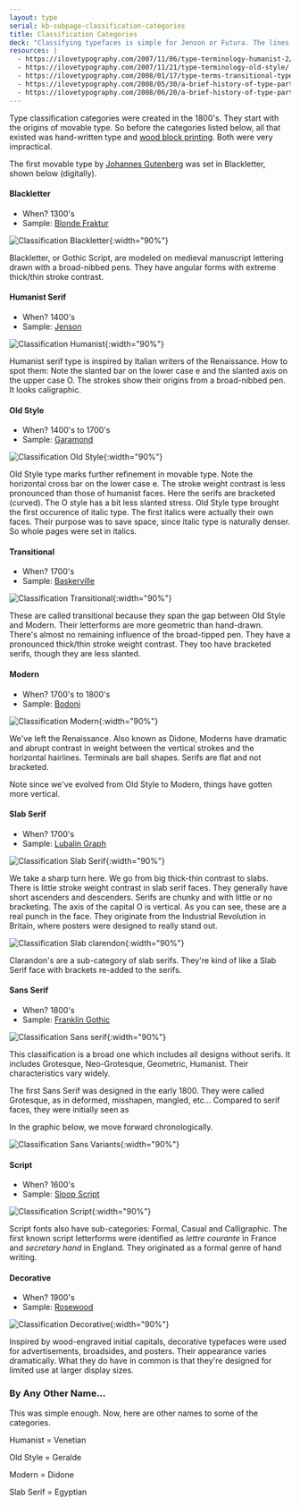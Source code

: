 ```yaml
---
layout: type
serial: kb-subpage-classification-categories
title: Classification Categories
deck: "Classifying typefaces is simple for Jenson or Futura. The lines between categories can be blurred sometimes. Let's see what fits where."
resources: |
  - https://ilovetypography.com/2007/11/06/type-terminology-humanist-2/
  - https://ilovetypography.com/2007/11/21/type-terminology-old-style/
  - https://ilovetypography.com/2008/01/17/type-terms-transitional-type/
  - https://ilovetypography.com/2008/05/30/a-brief-history-of-type-part-4/
  - https://ilovetypography.com/2008/06/20/a-brief-history-of-type-part-5/
---
```


Type classification categories were created in the 1800's. They start with the origins of movable type. So before the categories listed below, all that existed was hand-written type and <a href="https://en.wikipedia.org/wiki/Woodblock_printing" title="Wikipedia: Wood Block Printing">wood block printing</a>. Both were very impractical.

The first movable type by <a href="https://en.wikipedia.org/wiki/Johannes_Gutenberg" title="Wikipedia: Johannes Gutenberg" target="_blank">Johannes Gutenberg</a> was set in Blackletter, shown below (digitally).

#### <a name="blackletter">Blackletter</a>

<ul class="hasBullets">
	<li>When? 1300's</li>
	<li>Sample: <a href="https://fonts.adobe.com/fonts/blonde-fraktur" title="Blonde Fraktur Family at Adobe Fonts" target="_blank">Blonde Fraktur</a></li>
</ul>

![Classification Blackletter]({{site.url}}/svg/kb/classification-blackletter.svg){:width="90%"}

Blackletter, or Gothic Script, are modeled on medieval manuscript lettering drawn with a broad-nibbed pens. They have angular forms with extreme thick/thin stroke contrast.

#### <a name="humanist-serif">Humanist Serif</a>

<ul class="hasBullets">
	<li>When? 1400's</li>
	<li>Sample: <a href="https://fonts.adobe.com/fonts/adobe-jenson" title="Jenson Family at Adobe Fonts" target="_blank">Jenson</a></li>
</ul>

![Classification Humanist]({{site.url}}/svg/kb/classification-humanist.svg){:width="90%"}

Humanist serif type is inspired by Italian writers of the Renaissance. How to spot them: Note the slanted bar on the lower case e and the slanted axis on the upper case O. The strokes show their origins from a broad-nibbed pen. It looks caligraphic.

#### <a name="old-style">Old Style</a>

<ul class="hasBullets">
	<li>When? 1400's to 1700's</li>
	<li>Sample: <a href="https://fonts.adobe.com/fonts/garamond-premier" title="Garamond Family at Adobe Fonts" target="_blank">Garamond</a></li>
</ul>

![Classification Old Style]({{site.url}}/svg/kb/classification-old-style.svg){:width="90%"}

Old Style type marks further refinement in movable type. Note the horizontal cross bar on the lower case e. The stroke weight contrast is less pronounced than those of humanist faces. Here the serifs are bracketed (curved). The O style has a bit less slanted stress. Old Style type brought the first occurence of italic type. The first italics were actually their own faces. Their purpose was to save space, since italic type is naturally denser. So whole pages were set in italics.

#### <a name="transitional">Transitional</a>

<ul class="hasBullets">
	<li>When? 1700's</li>
	<li>Sample: <a href="https://fonts.adobe.com/search?query=baskerville&amp;utf8=%E2%9C%93" title="Baskerville Family at Adobe Fonts" target="_blank">Baskerville</a></li>
</ul>

![Classification Transitional]({{site.url}}/svg/kb/classification-transitional.svg){:width="90%"}

These are called transitional because they span the gap between Old Style and Modern. Their letterforms are more geometric than hand-drawn. There's almost no remaining influence of the broad-tipped pen. They have a pronounced thick/thin stroke weight contrast. They too have bracketed serifs, though they are less slanted.

#### <a name="modern">Modern</a>

<ul class="hasBullets">
	<li>When? 1700's to 1800's</li>
	<li>Sample: <a href="https://fonts.adobe.com/fonts/bodoni-urw" title="Bodoni Family at Adobe Fonts" target="_blank">Bodoni</a></li>
</ul>

![Classification Modern]({{site.url}}/svg/kb/classification-modern.svg){:width="90%"}

We've left the Renaissance. Also known as Didone, Moderns have dramatic and abrupt contrast in weight between the vertical strokes and the horizontal hairlines. Terminals are ball shapes. Serifs are flat and not bracketed.

Note since we've evolved from Old Style to Modern, things have gotten more vertical. 

#### <a name="slab-serif">Slab Serif</a>

<ul class="hasBullets">
	<li>When? 1700's</li>
	<li>Sample: <a href="https://www.myfonts.com/fonts/itc/lubalin-graph?tab=familyPackages" title="Lubalin Graph at Monotype" target="_blank">Lubalin Graph</a></li>
</ul>

![Classification Slab Serif]({{site.url}}/svg/kb/classification-slab-serif.svg){:width="90%"}

We take a sharp turn here. We go from big thick-thin contrast to slabs. There is little stroke weight contrast in slab serif faces. They generally have short ascenders and descenders. Serifs are chunky and with little or no bracketing. The axis of the capital O is vertical. As you can see, these are a real punch in the face. They originate from the Industrial Revolution in Britain, where posters were designed to really stand out.

![Classification Slab clarendon]({{site.url}}/svg/kb/classification-slab-serif-clarendon.svg){:width="90%"}

Clarandon's are a sub-category of slab serifs. They're kind of like a Slab Serif face with brackets re-added to the serifs.

#### <a name="sans-serif">Sans Serif</a>

<ul class="hasBullets">
	<li>When? 1800's</li>
	<li>Sample: <a href="https://fonts.adobe.com/fonts/franklin-gothic-urw" title="ITC Franklin Gothic Family at Adobe Fonts" target="_blank">Franklin Gothic</a></li>
</ul>

![Classification Sans serif]({{site.url}}/svg/kb/classification-sans-serif.svg){:width="90%"}

This classification is a broad one which includes all designs without serifs. It includes Grotesque, Neo-Grotesque, Geometric, Humanist. Their characteristics vary widely.

The first Sans Serif was designed in the early 1800. They were called Grotesque, as in deformed, misshapen, mangled, etc... Compared to serif faces, they were initially seen as 

In the graphic below, we move forward chronologically.

![Classification Sans Variants]({{site.url}}/svg/kb/classification-sans-variants.svg){:width="90%"}

#### <a name="script">Script</a>

<ul class="hasBullets">
	<li>When? 1600's</li>
	<li>Sample: <a href="https://fonts.adobe.com/fonts/sloop-script" title="Sloop Script Family at Adobe Fonts" target="_blank">Sloop Script</a></li>
</ul>

![Classification Script]({{site.url}}/svg/kb/classification-script.svg){:width="90%"}

Script fonts also have sub-categories: Formal, Casual and Calligraphic. The first known script letterforms were identified as *lettre courante* in France and *secretary hand* in England. They originated as a formal genre of hand writing.

#### <a name="decorative">Decorative</a>

<ul class="hasBullets">
	<li>When? 1900's</li>
	<li>Sample: <a href="https://fonts.adobe.com/fonts/rosewood" title="Rosewood Family at Adobe Fonts" target="_blank">Rosewood</a></li>
</ul>

![Classification Decorative]({{site.url}}/svg/kb/classification-decorative.svg){:width="90%"}

Inspired by wood-engraved initial capitals, decorative typefaces were used for advertisements, broadsides, and posters. Their appearance varies dramatically. What they do have in common is that they're designed for limited use at larger display sizes.

### By Any Other Name...

This was simple enough. Now, here are other names to some of the categories.

Humanist = Venetian

Old Style = Geralde

Modern = Didone

Slab Serif = Egyptian